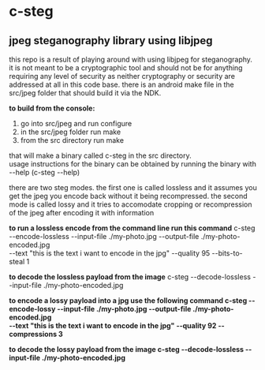 c-steg
======

<h2>jpeg steganography library using libjpeg</h2>

<p>this repo is a result of playing around with using libjpeg for steganography.  
it is not meant to be a cryptographic tool and should not be for anything requiring
any level of security as neither cryptography or security are addressed at all in this
code base.  there is an android make file in the src/jpeg folder that should build it
via the NDK.

<b>to build from the console:</b>
  1. go into src/jpeg and run configure
  2. in the src/jpeg folder run make
  3. from the src directory run make

that will make a binary called c-steg in the src directory.  
usage instructions for the binary can be obtained by running the binary with --help (c-steg --help)

<p>there are two steg modes.  the first one is called lossless and it assumes you get the
jpeg you encode back without it being recompressed.  the second mode is called lossy and
it tries to accomodate cropping or recompression of the jpeg after encoding it with information

<b>to run a lossless encode from the command line run this command</b>
c-steg --encode-lossless --input-file	./my-photo.jpg --output-file ./my-photo-encoded.jpg \
--text "this is the text i want to encode in the jpg" --quality	95 --bits-to-steal 1

<b>to decode the lossless payload from the image</b>
c-steg --decode-lossless --input-file ./my-photo-encoded.jpg

<b>to encode a lossy payload into a jpg use the following command
c-steg --encode-lossy --input-file	./my-photo.jpg --output-file ./my-photo-encoded.jpg \
--text "this is the text i want to encode in the jpg"  --quality 92	--compressions 3

<b>to decode the lossy payload from the image</b>
c-steg --decode-lossless --input-file ./my-photo-encoded.jpg
